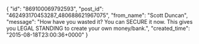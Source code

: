  {
   "id": "869100069792593",
   "post_id": "462493170453287_480688621967075",
   "from_name": "Scott Duncan",
   "message": "How have you wasted it? You can SECURE it now. This gives you LEGAL STANDING to create your own money/bank.",
   "created_time": "2015-08-18T23:00:36+0000"
 }
